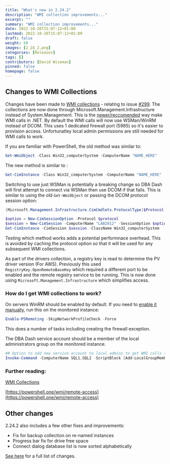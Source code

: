 ```yaml
---
title: "What's new in 2.24.2"
description: "WMI collection improvements..."
excerpt: ""
summary: "WMI collection improvements..."
date: 2022-10-26T15:07:12+01:00
lastmod: 2022-10-26T15:07:12+01:00
draft: false
weight: 50
images: [2_24_2.png]
categories: [Releases]
tags: []
contributors: [David Wiseman]
pinned: false
homepage: false
---
```

## Changes to WMI Collections

Changes have been made to [WMI collections](/docs/help/wmi) - relating to issue [#299](https://github.com/trimble-oss/dba-dash/issues/299).  The collections are now done through Microsoft.Management.Infrastructure instead of System.Management. This is the [newer/reccomended](https://learn.microsoft.com/en-us/windows/win32/wmisdk/connecting-to-wmi-remotely-with-c-) way make WMI calls in .NET.  By default the WMI calls will now use WSMan/WinRM instead of DCOM.  This uses 1 dedicated firewall port (5985) so it's easier to provision access.  Unfortunatley local admin permissions are still needed for WMI calls to work.

If you are familiar with PowerShell, the old method was similar to:
```powershell
Get-WmiObject -Class Win32_computerSystem -ComputerName "NAME_HERE"
```

The new method is similar to :
```powershell
Get-CimInstance -Class Win32_computerSystem -ComputerName "NAME_HERE"
```

Switching to use just WSMan is potentially a breaking change so DBA Dash will first attempt to connect via WSMan then use DCOM if that fails.  This is similar to using the old `Get-WmiObject` or passing the DCOM protocol session option:

```powershell
[Microsoft.Management.Infrastructure.CimCmdlets.ProtocolType]$Protocol = 'DCOM'

$option = New-CimSessionOption -Protocol $protocol
$session = New-CimSession -ComputerName "LAB2012" -SessionOption $option
Get-CimInstance -CimSession $session -ClassName Win32_computerSystem
```

Testing which method works adds a potential performnace overhead.  This is avoided by caching the protocol option so that it will be used for any subsequent WMI collections.

As part of the drivers collection, a registry key is read to determine the PV driver version (For AWS).  Previously this used `RegistryKey.OpenRemoteBaseKey` which required a different port to be enabled and the remote registry service to be running.  This is now done using `Microsoft.Management.Infrastructure` which simplifies access.

### How do I get WMI collections to work?

On servers WinRM should be enabled by default.  If you need to [enable it manually](https://learn.microsoft.com/en-us/powershell/module/microsoft.powershell.core/enable-psremoting?view=powershell-7.2), run this on the monitored instance:

```powershell
Enable-PSRemoting -SkipNetworkProfileCheck -Force
```

This does a number of tasks including creating the firewall exception.

The DBA Dash service account should be a member of the local administrators group on the monitored instance.

```powershell
## Option to add new service account to local admins to get WMI calls to work
Invoke-Command -ComputerName SQL1,SQL2 -ScriptBlock {Add-LocalGroupMember -Group "Administrators" -Member "DBADash$" }
```

### Further reading:

[WMI Collections](/docs/help/wmi)

[https://powershell.one/wmi/remote-access](https://powershell.one/wmi/remote-access)

## Other changes

2.24.2 also includes a few other fixes and improvements:
* Fix for backup collection on re-named instances
* Progress bar fix for drive free space
* Connect dialog database list is now sorted alphabetically

[See here](https://github.com/trimble-oss/dba-dash/releases/tag/2.24.2) for a full list of changes.
